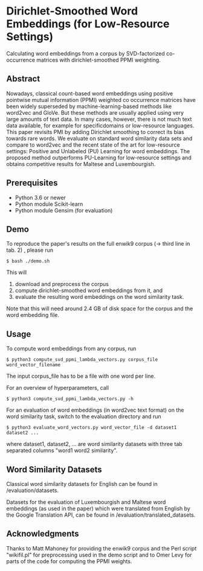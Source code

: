 # Dirichlet-Smoothed Word Embeddings (for Low-Resource Settings)

Calculating word embeddings from a corpus by SVD-factorized co-occurrence matrices with dirichlet-smoothed PPMI weighting.

## Abstract

Nowadays, classical count-based word embeddings using positive pointwise mutual information (PPMI) weighted co occurrence matrices have been widely superseded by machine-learning-based methods like word2vec and GloVe. But these methods are usually applied using very large amounts of text data. In many cases, however, there is not much text data available, for example for specificdomains or low-resource languages. This paper revisits PMI by adding Dirichlet smoothing to correct its bias towards rare words. We evaluate on standard word similarity data sets and compare to word2vec and the recent state of the art for low-resource settings: Positive and Unlabeled (PU) Learning for word embeddings. The proposed method outperforms PU-Learning for low-resource settings and obtains competitive results for Maltese and Luxembourgish.

## Prerequisites

* Python 3.6 or newer
* Python module Scikit-learn
* Python module Gensim (for evaluation)

## Demo

To reproduce the paper's results on the full enwik9 corpus (-> third line in tab. 2) , please run

```
$ bash ./demo.sh
```

This will 

1. download and preprocess the corpus
2. compute dirichlet-smoothed word embeddings from it, and
3. evaluate the resulting word embeddings on the word similarity task.

Note that this will need around 2.4 GB of disk space for the corpus and the word embedding file.

## Usage

To compute word embeddings from any corpus, run

```
$ python3 compute_svd_ppmi_lambda_vectors.py corpus_file word_vector_filename
```

The input corpus_file has to be a file with one word per line.

For an overview of hyperparameters, call

```
$ python3 compute_svd_ppmi_lambda_vectors.py -h
```

For an evaluation of word embeddings (in word2vec text format) on the word similarity task, switch to the evaluation directory and run

```
$ python3 evaluate_word_vectors.py word_vector_file -d dataset1 dataset2 ...
```

where dataset1, dataset2, ... are word similarity datasets with three tab separated columns "word1 word2 similarity".

## Word Similarity Datasets

Classical word similarity datasets for English can be found in /evaluation/datasets.

Datasets for the evaluation of Luxembourgish and Maltese word embeddings (as used in the paper) which were translated from English by the Google Translation API, can be found in /evaluation/translated_datasets.

## Acknowledgments

Thanks to Matt Mahoney for providing the enwik9 corpus and the Perl script "wikifil.pl" for preprocessing used in the demo script and to Omer Levy for parts of the code for computing the PPMI weights.
